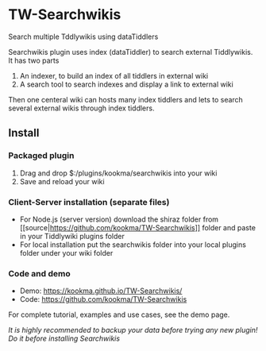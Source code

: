 # TW-Searchwikis
 Search multiple Tddlywikis using dataTiddlers
 
 Searchwikis plugin uses index (dataTiddler) to search external Tiddlywikis. It has two parts

1. An indexer, to build an index of all tiddlers in external wiki
2. A search tool to search indexes and display a link to external wiki

Then one centeral wiki can hosts many index tiddlers and lets to search several external wikis through index tiddlers.
 

## Install

### Packaged plugin
1. Drag and drop $:/plugins/kookma/searchwikis into your wiki
2. Save and reload your wiki

### Client-Server installation (separate files)
* For Node.js (server version) download the shiraz folder from [[source|https://github.com/kookma/TW-Searchwikis]] folder and paste in your Tiddlywiki plugins folder
* For local installation put the searchwikis folder into your local plugins folder under your wiki folder

### Code and demo
* Demo: https://kookma.github.io/TW-Searchwikis/
* Code: https://github.com/kookma/TW-Searchwikis

For complete tutorial, examples and use cases, see the demo page.

*It is highly recommended to backup your data before trying any new plugin! Do it before installing Searchwikis*
